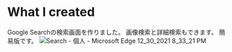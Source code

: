 # What I created
Google Searchの検索画面を作りました。
画像検索と詳細検索もできます。
簡易版です。
![Search - 個人 - Microsoft​ Edge 12_30_2021 8_33_21 PM](https://user-images.githubusercontent.com/83505635/148538016-abc48712-4ed0-43dc-9562-8d800d9d6745.png)
